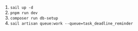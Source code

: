 1. `sail up -d`
2. `pnpm run dev`
3. `composer run db-setup`
4. `sail artisan queue:work --queue=task_deadline_reminder`
